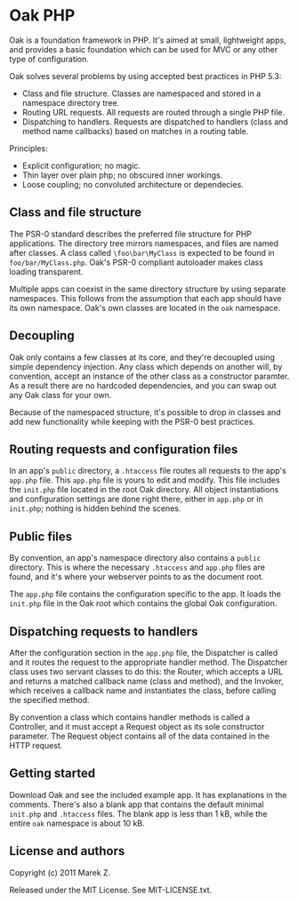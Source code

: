 Oak PHP
=======

Oak is a foundation framework in PHP. It's aimed at small, lightweight apps, and provides a basic foundation which can be used for MVC or any other type of configuration.

Oak solves several problems by using accepted best practices in PHP 5.3:

 * Class and file structure. Classes are namespaced and stored in a namespace directory tree.
 * Routing URL requests. All requests are routed through a single PHP file.
 * Dispatching to handlers. Requests are dispatched to handlers (class and method name callbacks) based on matches in a routing table.
 
Principles:

 * Explicit configuration; no magic.
 * Thin layer over plain php; no obscured inner workings.
 * Loose coupling; no convoluted architecture or dependecies.

	
Class and file structure
------------------------

The PSR-0 standard describes the preferred file structure for PHP applications. The directory tree mirrors namespaces, and files are named after classes. A class called `\foo\bar\MyClass` is expected to be found in `foo/bar/MyClass.php`. Oak's PSR-0 compliant autoloader makes class loading transparent.

Multiple apps can coexist in the same directory structure by using separate namespaces. This follows from the assumption that each app should have its own namespace. Oak's own classes are located in the `oak` namespace.

Decoupling
----------

Oak only contains a few classes at its core, and they're decoupled using simple dependency injection. Any class which depends on another will, by convention, accept an instance of the other class as a constructor paramter. As a result there are no hardcoded dependencies, and you can swap out any Oak class for your own.

Because of the namespaced structure, it's possible to drop in classes and add new functionality while keeping with the PSR-0 best practices.

Routing requests and configuration files
----------------------------------------

In an app's `public` directory, a `.htaccess` file routes all requests to the app's `app.php` file. This `app.php` file is yours to edit and modify. This file includes the `init.php` file located in the root Oak directory. All object instantiations and configuration settings are done right there, either in `app.php` or in `init.php`; nothing is hidden behind the scenes.

Public files
------------

By convention, an app's namespace directory also contains a `public` directory. This is where the necessary `.htaccess` and `app.php` files are found, and it's where your webserver points to as the document root.

The `app.php` file contains the configuration specific to the app. It loads the `init.php` file in the Oak root which contains the global Oak configuration.


Dispatching requests to handlers
--------------------------------

After the configuration section in the `app.php` file, the Dispatcher is called and it routes the request to the appropriate handler method. The Dispatcher class uses two servant classes to do this: the Router, which accepts a URL and returns a matched callback name (class and method), and the Invoker, which receives a callback name and instantiates the class, before calling the specified method.

By convention a class which contains handler methods is called a Controller, and it must accept a Request object as its sole constructor parameter. The Request object contains all of the data contained in the HTTP request.

Getting started
---------------

Download Oak and see the included example app. It has explanations in the comments. There's also a blank app that contains the default minimal `init.php` and `.htaccess` files. The blank app is less than 1 kB, while the entire `oak` namespace is about 10 kB.

License and authors
-------------------

Copyright (c) 2011 Marek Z.

Released under the MIT License. See MIT-LICENSE.txt.
